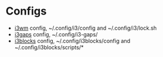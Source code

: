 # Configs
- [i3wm](https://i3wm.org/) config, ~/.config/i3/config and ~/.config/i3/lock.sh
- [i3gaps](https://github.com/Airblader/i3) config, ~/.config/i3-gaps/
- [i3blocks](https://github.com/vivien/i3blocks) config, ~/.config/i3blocks/config and ~/.config/i3blocks/scripts/*
